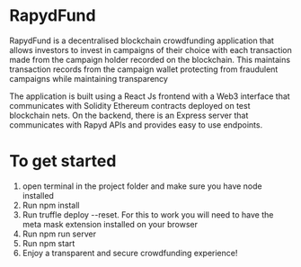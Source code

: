 # RapydFund

RapydFund is a decentralised blockchain crowdfunding application that allows investors to invest in campaigns of their choice with each transaction made from the campaign holder recorded on the blockchain. This maintains transaction records from the campaign wallet protecting from fraudulent campaigns while maintaining transparency

The application is built using a React Js frontend with a Web3 interface that communicates with Solidity Ethereum contracts deployed on test blockchain nets. On the backend, there is an Express server that communicates with Rapyd APIs and provides easy to use endpoints.

# To get started

1. open terminal in the project folder and make sure you have node installed
2. Run npm install
3. Run truffle deploy --reset. For this to work you will need to have the meta mask extension installed on your browser
4. Run npm run server
5. Run npm start
6. Enjoy a transparent and secure crowdfunding experience!
